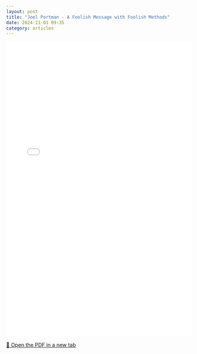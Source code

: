 ```yaml
---
layout: post
title: "Joel Portman - A Foolish Message with Foolish Methods"
date: 2024-11-01 09:35
category: articles
---
```


<iframe 
    src="{{ '/assets/articles/Joel-Portman-A-Foolish-Message-with-Foolish-Methods.pdf' | relative_url }}" 
    width="100%" 
    height="800px" 
    style="border: none;">
</iframe>

<p>
    <a href="{{ '/assets/articles/Joel-Portman-A-Foolish-Message-with-Foolish-Methods.pdf' | relative_url }}" target="_blank">
        📄 Open the PDF in a new tab
    </a>
</p>
